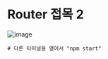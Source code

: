 
# Router 접목 2

![image](https://github.com/myunzzhang/react_basic/assets/129017008/902ed13d-ddd3-4175-8468-25876d9054d0)

    # 다른 터미널을 열어서 "npm start"
